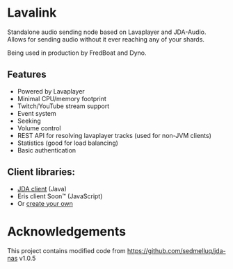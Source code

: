# Lavalink
Standalone audio sending node based on Lavaplayer and JDA-Audio.
Allows for sending audio without it ever reaching any of your shards.

Being used in production by FredBoat and Dyno.

## Features
* Powered by Lavaplayer
* Minimal CPU/memory footprint
* Twitch/YouTube stream support
* Event system
* Seeking
* Volume control
* REST API for resolving lavaplayer tracks (used for non-JVM clients)
* Statistics (good for load balancing)
* Basic authentication

## Client libraries:
* [JDA client](https://github.com/Frederikam/Lavalink/tree/master/LavalinkClient) (Java)
* Eris client Soon™ (JavaScript)
* Or [create your own](https://github.com/Frederikam/Lavalink/blob/master/IMPLEMENTATION.md)

# Acknowledgements
This project contains modified code from https://github.com/sedmelluq/jda-nas v1.0.5

